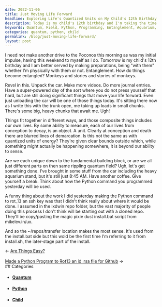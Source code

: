 ```yaml
---
date: 2022-11-06
title: Just Moving Life Forward
headline: Exploring Life's Quantized Units on My Child's 12th Birthday
description: Today is my child's 12th birthday and I'm taking the time to prepare for it. Unloading the car, I'm reflecting on the entanglement of things and how our lives are like quantized units of energy. Are we unique or part of the same rippling quantum field? I'm also reflecting on the Python command I programmed yesterday and its potential future uses. Join me as I explore these thoughts and prepare for a special day.
keywords: Quantum, Field, Python, Programming, Entanglement, Aquarium, Stand, Child, Birthday, Preparation, Reflection
categories: quantum, python, child
permalink: /blog/just-moving-life-forward/
layout: post
---
```



I need not make another drive to the Poconos this morning as was my initial
impulse, having this weekend to myself as I do. Tomorrow is my child's 12th
birthday and I am better served by making preparations, being "with them"
whether I'm physically with them or not. Entanglement. How do things become
entangled? Monkeys and stories and stories of monkeys.

Revel in this. Unpack the car. Make more videos. Do more journal entries. Have
a super-powered day of the sort where you do not press yourself that hard, but
are still doing significant things that move your life forward. Even just
unloading the car will be one of those things today. It's sitting there now as
I write this with the trunk open, me taking up loads in small chunks. There's
some big, heavy chunks that await me. Ugh!

Things fit together in different ways, and those composite things includes our
own lives. By some ability to measure, each of our lives from conception to
decay, is an object. A unit. Clearly at conception and death there are blurred
lines of demarcation. Is this not the same as with quantized units of energy?
They're given clear bounds outside which, while something might actually be
happening somewhere, it is beyond our ability to sense.

Are we each unique down to the fundamental building block, or are we all just
different parts on then same rippling quantum field? Ugh, let's get something
done. I've brought in some stuff from the car including the heavy aquarium
stand, but it's still just 8:45 AM. Have another coffee. Give yourself a break.
Think about how the Python command you programmed yesterday will be
used.

A funny thing about the work I did yesterday making the Python command to
rot_13 an ssh key was that I didn't think really about where it would be done.
I assumed in the lxdwin repo folder, but the vast majority of people doing this
process I don't think will be starting out with a cloned repo. They'll be
copy/pasting the magic pixie dust install.bat script from mikelev.in/ux.

And so the ~/repos/transfer location makes the most sense. It's used from the
install.bat side but this wold be the first time I'm referring to it from
install.sh, the later-stage part of the install.


<div class="post-nav"><div class="post-nav-prev"><span class="arrow">&larr;&nbsp;</span><a href="/blog/are-things-easy">Are Things Easy?</a></div> &nbsp; <div class="post-nav-next"><a href="/blog/made-a-python-program-to-rot13-an-id-rsa-file-for-github">Made a Python Program to Rot13 an id_rsa file for Github</a><span class="arrow">&nbsp;&rarr;</span></div></div>
## Categories

<ul>
<li><h4><a href='/quantum/'>Quantum</a></h4></li>
<li><h4><a href='/python/'>Python</a></h4></li>
<li><h4><a href='/child/'>Child</a></h4></li></ul>